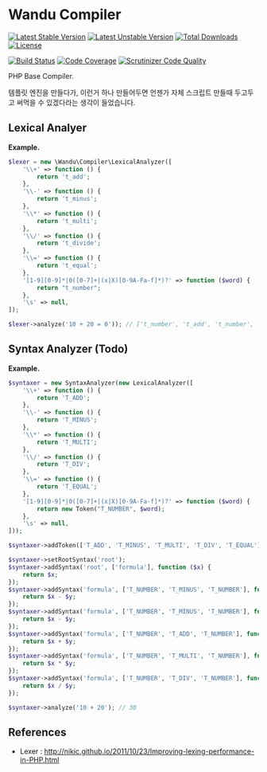 Wandu Compiler
===

[![Latest Stable Version](https://poser.pugx.org/wandu/compiler/v/stable.svg)](https://packagist.org/packages/wandu/compiler)
[![Latest Unstable Version](https://poser.pugx.org/wandu/compiler/v/unstable.svg)](https://packagist.org/packages/wandu/compiler)
[![Total Downloads](https://poser.pugx.org/wandu/compiler/downloads.svg)](https://packagist.org/packages/wandu/compiler)
[![License](https://poser.pugx.org/wandu/compiler/license.svg)](https://packagist.org/packages/wandu/compiler)

[![Build Status](https://img.shields.io/travis/Wandu/Compiler/master.svg)](https://travis-ci.org/Wandu/Compiler)
[![Code Coverage](https://scrutinizer-ci.com/g/Wandu/Compiler/badges/coverage.png?b=master)](https://scrutinizer-ci.com/g/Wandu/Compiler/?branch=master)
[![Scrutinizer Code Quality](https://scrutinizer-ci.com/g/Wandu/Compiler/badges/quality-score.png?b=master)](https://scrutinizer-ci.com/g/Wandu/Compiler/?branch=master)

PHP Base Compiler.

템플릿 엔진을 만들다가, 이런거 하나 만들어두면 언젠가 자체 스크립트 만들때 두고두고 써먹을 수 있겠다라는 생각이 들었습니다.

## Lexical Analyer

**Example.**

```php
$lexer = new \Wandu\Compiler\LexicalAnalyzer([
    '\\+' => function () {
        return 't_add';
    },
    '\\-' => function () {
        return 't_minus';
    },
    '\\*' => function () {
        return 't_multi';
    },
    '\\/' => function () {
        return 't_divide';
    },
    '\\=' => function () {
        return 't_equal';
    },
    '[1-9][0-9]*|0([0-7]+|(x|X)[0-9A-Fa-f]*)?' => function ($word) {
        return "t_number";
    },
    '\s' => null,
]);

$lexer->analyze('10 + 20 = 0')); // ['t_number', 't_add', 't_number', 't_equal', 't_number',]
```

## Syntax Analyzer (Todo)

**Example.**

```php
$syntaxer = new SyntaxAnalyzer(new LexicalAnalyzer([
    '\\+' => function () {
        return 'T_ADD';
    },
    '\\-' => function () {
        return 'T_MINUS';
    },
    '\\*' => function () {
        return 'T_MULTI';
    },
    '\\/' => function () {
        return 'T_DIV';
    },
    '\\=' => function () {
        return 'T_EQUAL';
    },
    '[1-9][0-9]*|0([0-7]+|(x|X)[0-9A-Fa-f]*)?' => function ($word) {
        return new Token("T_NUMBER", $word);
    },
    '\s' => null,
]));

$syntaxer->addToken(['T_ADD', 'T_MINUS', 'T_MULTI', 'T_DIV', 'T_EQUAL']);

$syntaxer->setRootSyntax('root');
$syntaxer->addSyntax('root', ['formula'], function ($x) {
    return $x;
});
$syntaxer->addSyntax('formula', ['T_NUMBER', 'T_MINUS', 'T_NUMBER'], function ($x, $_, $y) {
    return $x - $y;
});
$syntaxer->addSyntax('formula', ['T_NUMBER', 'T_MINUS', 'T_NUMBER'], function ($x, $_, $y) {
    return $x - $y;
});
$syntaxer->addSyntax('formula', ['T_NUMBER', 'T_ADD', 'T_NUMBER'], function ($x, $_, $y) {
    return $x + $y;
});
$syntaxer->addSyntax('formula', ['T_NUMBER', 'T_MULTI', 'T_NUMBER'], function ($x, $_, $y) {
    return $x * $y;
});
$syntaxer->addSyntax('formula', ['T_NUMBER', 'T_DIV', 'T_NUMBER'], function ($x, $_, $y) {
    return $x / $y;
});

$syntaxer->analyze('10 + 20'); // 30
```

## References

- Lexer : http://nikic.github.io/2011/10/23/Improving-lexing-performance-in-PHP.html
